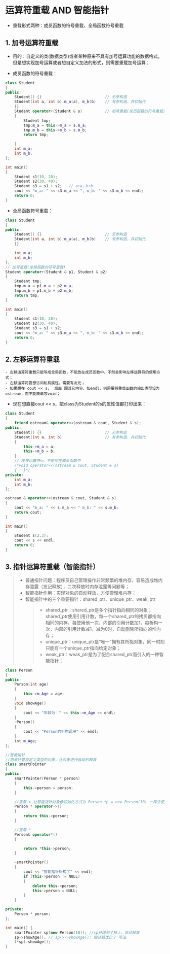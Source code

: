 # 运算符重载 AND 智能指针
+ 重载形式两种：成员函数的符号重载、全局函数符号重载

## 1. 加号运算符重载
+ 目的：自定义的类(数据类型)或者某种原来不具有加号运算功能的数据格式，但是想实现加号运算或者想自定义加法的形式，则需要重载加号运算；

+ 成员函数的符号重载：
```C++
class Student
{
public:
	Student() {}							// 无参构造
	Student(int a, int b):m_a(a), m_b(b)	// 有参构造，并初始化
	{}
	Student operator+(Student & s)			// 加号重载(成员函数的符号重载)
	{
		Student tmp;
		tmp.m_a = this->m_a + s.m_a;
		tmp.m_b = this->m_b + s.m_b;
		return tmp;

	}
	int m_a;
	int m_b;
};

int main() 
{
	Student s1(10, 20);
	Student s2(30, 40);
	Student s3 = s1 + s2;   // a+a，b+b
	cout << "m_a: " << s3.m_a << ", m_b: " << s3.m_b << endl;
	return 0;
}
```
+ 全局函数符号重载：

```C++
class Student
{
public:
	Student() {}							// 无参构造
	Student(int a, int b):m_a(a), m_b(b)	// 有参构造，并初始化
	{}

	int m_a;
	int m_b;
};
// 加号重载(全局函数的符号重载)
Student operator+(Student & p1, Student & p2)
{
	Student tmp;
	tmp.m_a = p1.m_a + p2.m_a;
	tmp.m_b = p1.m_b + p2.m_b;
	return tmp;
}

int main() 
{
	Student s1(10, 20);
	Student s2(30, 40);
	Student s3 = s1 + s2;
	cout << "m_a: " << s3.m_a << ", m_b: " << s3.m_b << endl;
	return 0;
}
```

## 2. 左移运算符重载
    - 左移运算符重载只能写成全局函数，不能放在成员函数中，不然会影响左移运算符的使用方式；
    - 左移运算符要想访问私有属性，需要有友元；
    - 如果想在 cout << s;  后面 跟其它内容，如endl，则需要将重载函数的输出类型设为ostream，而不能简单写void；

+ 现在想直接cout << s，把class为Student的s的属性值都打印出来：
```C++
class Student
{
	friend ostream& operator<<(ostream & cout, Student & s);
public:
	Student() {}							// 无参构造
	Student(int a, int b)					// 有参构造，并初始化
	{
		this->m_a = a;
		this->m_b = b;
	}
	// 左移运算符<< 不能写在成员函数中
	/*void operator<<(ostream & cout, Student & s)
	{	}*/
private:
	int m_a;
	int m_b;
};

ostream & operator<<(ostream & cout, Student & s)
{
	cout << "m_a: " << s.m_a << " m_b: " << s.m_b;
	return cout;
}

int main() 
{
	Student s(2,3);
	cout << s << endl;
	return 0;
}
```

## 3. 指针运算符重载（智能指针）
> - 普通指针问题：程序员自己管理操作非常频繁的堆内存，容易造成堆内存泄露（忘记释放），二次释放时内存泄露等问题等；
> - 智能指针作用：实现对象的自动释放，方便管理堆内存；
> - 智能指针中的三个重要指针：shared_ptr、unique_ptr、weak_ptr
>   > - shared_ptr：shared_ptr是多个指针指向相同的对象；shared_ptr使用引用计数，每一个shared_ptr的拷贝都指向相同的内存。每使用他一次，内部的引用计数加1，每析构一次，内部的引用计数减1，减为0时，自动删除所指向的堆内存；
>   > - unique_ptr：unique_ptr是“唯一”拥有其所指对象，同一时刻只能有一个unique_ptr指向给定对象；
>   > - weak_ptr：weak_ptr是为了配合shared_ptr而引入的一种智能指针；


```C++
class Person
{
public:
	Person(int age)
	{
		this->m_Age = age;
	}
	void showAge()
	{
		cout << "年龄为：" << this->m_Age << endl;
	}
	~Person()
	{
		cout << "Person的析构调用" << endl;
	}
	int m_Age;
};

//智能指针
//用来托管自定义类型的对象，让对象进行自动的释放
class smartPointer
{
public:
	smartPointer(Person * person)
	{
		this->person = person;
	}

	//重载-> 让智能指针对象像初始化方式为 Person *p = new Person(10) 一样去使用 smartPointer sp(new Person(10)) 初始化的对象：sp->showAge()
	Person * operator->()
	{
		return this->person;
	}

	//重载 * 
	Person& operator*()
	{

		return *this->person;
	}

	~smartPointer()
	{
		cout << "智能指针析构了" << endl;
		if (this->person != NULL)
		{
			delete this->person;
			this->person = NULL;
		}
	}

private:
	Person * person;
};

int main() {
	smartPointer sp(new Person(10)); //sp开辟到了栈上，自动释放
	sp->showAge(); // sp->->showAge(); 编译器优化了 写法
	(*sp).showAge();
}
```

